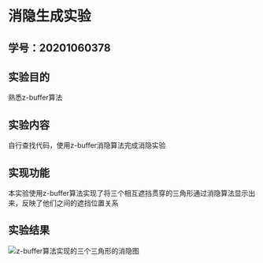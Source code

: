 # 消隐生成实验

## 学号：20201060378

## 实验目的
熟悉z-buffer算法

## 实验内容
自行查找代码，使用z-buffer消隐算法完成消隐实验

## 实现功能
本实验使用z-buffer算法实现了将三个相互遮挡贯穿的三角形通过消隐算法显示出来，反映了他们之间的遮挡位置关系

## 实验结果
![z-buffer算法实现的三个三角形的消隐图]()


